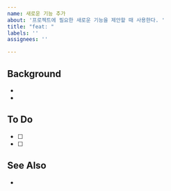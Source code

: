 ```yaml
---
name: 새로운 기능 추가
about: '프로젝트에 필요한 새로운 기능을 제안할 때 사용한다. '
title: "feat: "
labels: ''
assignees: ''

---
```


## Background
-
-

## To Do
- [ ] 
- [ ]

## See Also
-